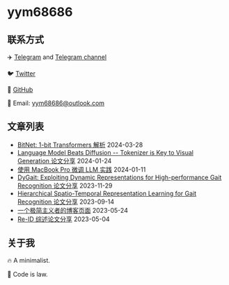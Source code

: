 # yym68686

## 联系方式

✈️ [Telegram](https://t.me/yym68686) and [Telegram channel](https://t.me/yymTalk)

🐦 [Twitter](https://twitter.com/yym68686)

📖 [GitHub](https://github.com/yym68686)

📮 Email: yym68686@outlook.com

## 文章列表

- [BitNet: 1-bit Transformers 解析](./post/BitNet/index.md) 2024-03-28
- [Language Model Beats Diffusion -- Tokenizer is Key to Visual Generation 论文分享](./post/MAGVITv2/index.md) 2024-01-24
- [使用 MacBook Pro 微调 LLM 实践](./post/fine-tuning/index.md) 2024-01-11
- [DyGait: Exploiting Dynamic Representations for High-performance Gait Recognition 论文分享](./post/DyGait/index.md) 2023-11-29
- [Hierarchical Spatio-Temporal Representation Learning for Gait Recognition 论文分享](./post/HSTL/index.md) 2023-09-14
- [一个极简主义者的博客页面](./post/purepage/index.md) 2023-05-24
- [Re-ID 综述论文分享](./post/reid-outlook-paper-share/index.md) 2023-05-04

## 关于我

🔥 A minimalist.

📖 Code is law.

